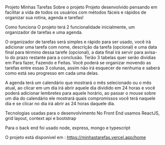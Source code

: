 Projeto Minhas Tarefas
Sobre o projeto
Projeto desenvolvido pensando em facilitar a vida de todos os usuários com métodos fáceis e rápidos de organizar sua rotina, agenda e tarefas!

Como funciona
O projeto terá 2 funcionalidade inicialmente, um organizador de tarefas e uma agenda.

O organizador de tarefas será simples e rápido para ser usado, você irá adicionar uma tarefa com nome, descrição da tarefa (opcional) e uma data final para término dessa tarefe (opcional), a data final irá servir para avisa-lo do prazo restante para a conclusão. Terão 3 tabelas quer serão dividias em Para fazer, Fazendo e Feitas. Você poderá se organizar movendo as tarefas entre essas 3 colunas, assim não irá esquecer de nenhuma e saberá como está seu progresso em cada uma delas.

A agenda terá um calendário que mostrará o mês selecionado ou o mês atual, ao clicar em um dia irá abrir aquele dia dividido em 24 horas e você poderá adicionar lembretes para aquele horário, ao passar o mouse sobre um dia do calendário ele mostrará quais compromissos você terá naquele dia e se clicar no dia irá abrir as 24 horas daquele dia.

Tecnologias usadas para o desenvolvimento
No Front End usamos ReactJS, grid layout, context api e bootstrap

Para o back end foi usado node, express, mongo e typescript

O projeto está disponível em : https://minhastarefas.vercel.app/home
